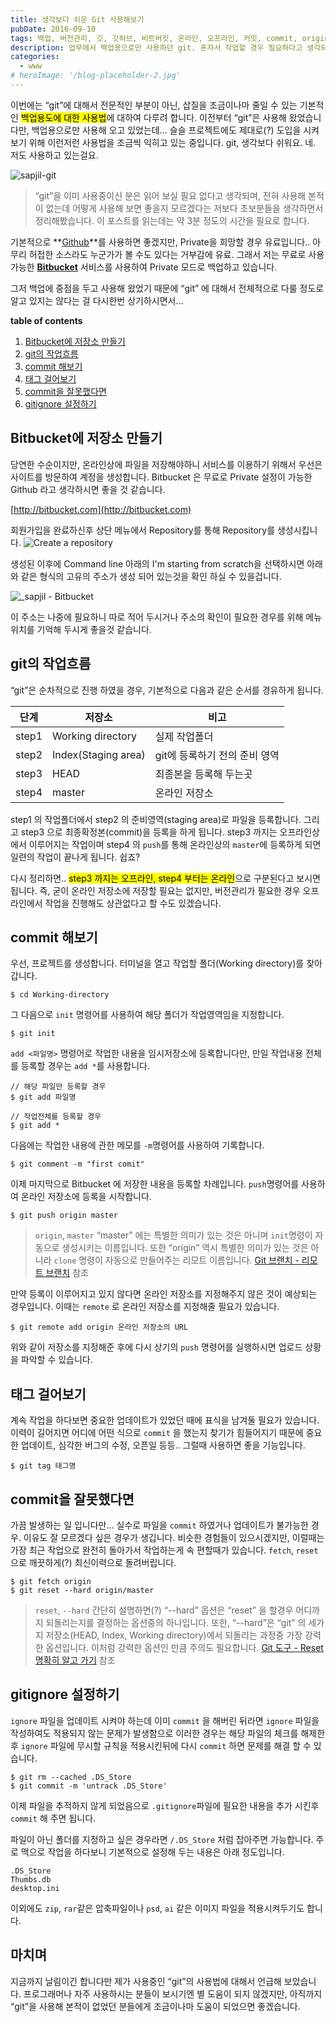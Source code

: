 ```yaml
---
title: 생각보다 쉬운 Git 사용해보기
pubDate: 2016-09-10
tags: 백업, 버전관리, 깃, 깃허브, 비트버킷, 온라인, 오프라인, 커밋, commit, origin, reset, master, bitbucket, github, hard, push, init, ignore
description: 업무에서 백업용으로만 사용하던 git. 혼자서 작업할 경우 필요하다고 생각되는 생각보다 쉬운 사용법(?)을 정리해봤습니다.
categories:
  - www
# heroImage: '/blog-placeholder-2.jpg'
---
```


이번에는 “git”에 대해서 전문적인 부분이 아닌, 삽질을 조금이나마 줄일 수 있는 기본적인 <mark>백업용도에 대한 사용법</mark>에 대하여 다루려 합니다. 이전부터 “git”은 사용해 왔었습니다만, 백업용으로만 사용해 오고 있었는데… 슬슬 프로젝트에도 제대로(?) 도입을 시켜보기 위해 이런저런 사용법을 조금씩 익히고 있는 중입니다. git, 생각보다 쉬워요. 네. 저도 사용하고 있는걸요.

![sapjil-git](https://farm9.staticflickr.com/8453/29423992182_8bd228d4af_c.jpg)

> “git”을 이미 사용중이신 분은 읽어 보실 필요 없다고 생각되며, 전혀 사용해 본적이 없는데 어떻게 사용해 보면 좋을지 모르겠다는 저보다 초보분들을 생각하면서 정리해봤습니다. 이 포스트를 읽는데는 약 3분 정도의 시간을 필요로 합니다.

기본적으로 **[Github](http://github.com/)**를 사용하면 좋겠지만, Private을 희망할 경우 유료입니다.. 아무리 허접한 소스라도 누군가가 볼 수도 있다는 거부감에 유료. 그래서 저는 무료로 사용가능한 **[Bitbucket](http://bitbucket.com)** 서비스를 사용하여 Private 모드로 백업하고 있습니다.

그저 백업에 중점을 두고 사용해 왔었기 때문에 “git” 에 대해서 전체적으로 다룰 정도로 알고 있지는 않다는 걸 다시한번 상기하시면서…

**table of contents**

1. [Bitbucket에 저장소 만들기](#Bitbucket에-저장소-만들기)
2. [git의 작업흐름](#git의-작업흐름)
3. [commit 해보기](#commit-해보기)
4. [태그 걸어보기](#태그-걸어보기)
5. [commit을 잘못했다면](#commit을-잘못했다면)
6. [gitignore 설정하기](#gitignore-설정하기)

## Bitbucket에 저장소 만들기

당연한 수순이지만, 온라인상에 파일을 저장해야하니 서비스를 이용하기 위해서 우선은 사이트를 방문하여 계정을 생성합니다. Bitbucket 은 무료로 Private 설정이 가능한 Github 라고 생각하시면 좋을 것 같습니다.

[http://bitbucket.com](http://bitbucket.com)

회원가입을 완료하신후 상단 메뉴에서 Repository를 통해 Repository를 생성시킵니다.
![Create a repository](https://c7.staticflickr.com/9/8885/29529917366_658105fae4_b.jpg" 'Create a repository — Bitbucket')

생성된 이후에 Command line 아래의 I'm starting from scratch을 선택하시면 아래와 같은 형식의 고유의 주소가 생성 되어 있는것을 확인 하실 수 있을겁니다.

![_sapjil - Bitbucket](https://c5.staticflickr.com/9/8219/28938609284_12fcb02deb_b.jpg" '_sapjil — Bitbucket')

이 주소는 나중에 필요하니 따로 적어 두시거나 주소의 확인이 필요한 경우를 위해 메뉴 위치를 기억해 두시게 좋을것 같습니다.

## git의 작업흐름

“git”은 순차적으로 진행 하였을 경우, 기본적으로 다음과 같은 순서를 경유하게 됩니다.

| 단계  | 저장소              | 비고                          |
| ----- | ------------------- | ----------------------------- |
| step1 | Working directory   | 실제 작업폴더                 |
| step2 | Index(Staging area) | git에 등록하기 전의 준비 영역 |
| step3 | HEAD                | 최종본을 등록해 두는곳        |
| step4 | master              | 온라인 저장소                 |

step1 의 작업폴더에서 step2 의 준비영역(staging area)로 파일을 등록합니다. 그리고 step3 으로 최종확정본(commit)을 등록을 하게 됩니다. step3 까지는 오프라인상에서 이루어지는 작업이며 step4 의 `push`를 통해 온라인상의 `master`에 등록하게 되면 일련의 작업이 끝나게 됩니다. 쉽죠?

다시 정리하면.. <mark>step3 까지는 오프라인, step4 부터는 온라인</mark>으로 구분된다고 보시면 됩니다. 즉, 굳이 온라인 저장소에 저장할 필요는 없지만, 버전관리가 필요한 경우 오프라인에서 작업을 진행해도 상관없다고 할 수도 있겠습니다.

## commit 해보기

우선, 프로젝트를 생성합니다.
터미널을 열고 작업할 폴더(Working directory)를 찾아갑니다.

```
$ cd Working-directory
```

그 다음으로 `init` 명령어를 사용하여 해당 폴더가 작업영역임을 지정합니다.

```
$ git init
```

`add <파일명>` 명령어로 작업한 내용을 임시저장소에 등록합니다만, 만일 작업내용 전체를 등록할 경우는 `add *`를 사용합니다.

```
// 해당 파일만 등록할 경우
$ git add 파일명

// 작업전체를 등록할 경우
$ git add *
```

다음에는 작업한 내용에 관한 메모를 `-m`명령어를 사용하여 기록합니다.

```
$ git comment -m "first comit"
```

이제 마지막으로 Bitbucket 에 저장한 내용을 등록할 차례입니다. `push`명령어를 사용하여 온라인 저장소에 등록을 시작합니다.

```
$ git push origin master
```

> `origin`, `master`
> “master” 에는 특별한 의미가 있는 것은 아니며 `init`명령이 자동으로 생성시키는 이름입니다. 또한 “origin” 역시 특별한 의미가 있는 것은 아니라 `clone` 명령이 자동으로 만들어주는 리모트 이름입니다.
> [Git 브랜치 - 리모트 브랜치](https://git-scm.com/book/ko/v2/Git-%EB%B8%8C%EB%9E%9C%EC%B9%98-%EB%A6%AC%EB%AA%A8%ED%8A%B8-%EB%B8%8C%EB%9E%9C%EC%B9%98) 참조

만약 등록이 이루어지고 있지 않다면 온라인 저장소를 지정해주지 않은 것이 예상되는 경우입니다. 이때는 `remote` 로 온라인 저장소를 지정해줄 필요가 있습니다.

```
$ git remote add origin 온라인 저장소의 URL
```

위와 같이 저장소를 지정해준 후에 다시 상기의 `push` 명령어를 실행하시면 업로드 상황을 파악할 수 있습니다.

## 태그 걸어보기

계속 작업을 하다보면 중요한 업데이트가 있었던 때에 표식을 남겨둘 필요가 있습니다. 이력이 길어지면 어디에 어떤 식으로 `commit` 을 했는지 찾기가 힘들어지기 때문에 중요한 업데이트, 심각한 버그의 수정, 오픈일 등등.. 그럴때 사용하면 좋을 기능입니다.

```
$ git tag 태그명
```

## commit을 잘못했다면

가끔 발생하는 일 입니다만… 실수로 파일을 `commit` 하였거나 업데이트가 불가능한 경우. 이유도 잘 모르겠다 싶은 경우가 생깁니다. 비슷한 경험들이 있으시겠지만, 이럴때는 가장 최근 작업으로 완전히 돌아가서 작업하는게 속 편할때가 있습니다.
`fetch`, `reset` 으로 깨끗하게(?) 최신이력으로 돌려버립니다.

```
$ git fetch origin
$ git reset --hard origin/master
```

> `reset`, `--hard`
> 간단히 설명하면(?) “--hard” 옵션은 “reset” 을 할경우 어디까지 되돌리는지를 결정하는 옵션중의 하나입니다. 또한, “--hard”은 “git” 의 세가지 저장소(HEAD, Index, Working directory)에서 되돌리는 과정중 가장 강력한 옵션입니다. 이처럼 강력한 옵션인 만큼 주의도 필요합니다.
> [Git 도구 - Reset 명확히 알고 가기](https://git-scm.com/book/ko/v2/Git-%EB%8F%84%EA%B5%AC-Reset-%EB%AA%85%ED%99%95%ED%9E%88-%EC%95%8C%EA%B3%A0-%EA%B0%80%EA%B8%B0) 참조

## gitignore 설정하기

`ignore` 파일을 업데이트 시켜야 하는데 이미 `commit` 을 해버린 뒤라면 `ignore` 파일을 작성하여도 적용되지 않는 문제가 발생함으로 이러한 경우는 해당 파일의 체크를 해제한후 `ignore` 파일에 무시할 규칙을 적용시킨뒤에 다시 `commit` 하면 문제를 해결 할 수 있습니다.

```
$ git rm --cached .DS_Store
$ git commit -m 'untrack .DS_Store'
```

이제 파일을 추적하지 않게 되었음으로 `.gitignore`파일에 필요한 내용을 추가 시킨후 `commit` 해 주면 됩니다.

파일이 아닌 폴더를 지정하고 싶은 경우라면 `/.DS_Store` 처럼 잡아주면 가능합니다. 주로 맥으로 작업을 하다보니 기본적으로 설정해 두는 내용은 아래 정도입니다.

```
.DS_Store
Thumbs.db
desktop.ini
```

이외에도 `zip`, `rar`같은 압축파일이나 `psd`, `ai` 같은 이미지 파일을 적용시켜두기도 합니다.

## 마치며

지금까지 날림이긴 합니다만 제가 사용중인 “git”의 사용법에 대해서 언급해 보았습니다. 프로그래머나 자주 사용하시는 분들이 보시기엔 별 도움이 되지 않겠지만, 아직까지 “git”을 사용해 본적이 없었던 분들에게 조금이나마 도움이 되었으면 좋겠습니다.
